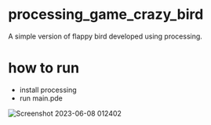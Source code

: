 # processing_game_crazy_bird
A simple version of flappy bird developed using processing.

# how to run
- install processing
- run main.pde



![Screenshot 2023-06-08 012402](https://github.com/isaacchenoc/processing_game_crazy_bird/assets/39108652/e747096b-489c-4c8b-9363-32efec9bbc68)
